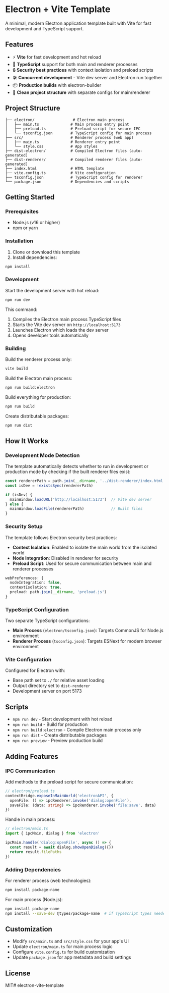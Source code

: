 # Electron + Vite Template

A minimal, modern Electron application template built with Vite for fast development and TypeScript support.

## Features

- ⚡ **Vite** for fast development and hot reload
- 🔷 **TypeScript** support for both main and renderer processes
- 🔒 **Security best practices** with context isolation and preload scripts
- 🛠️ **Concurrent development** - Vite dev server and Electron run together
- 📦 **Production builds** with electron-builder
- 🎯 **Clean project structure** with separate configs for main/renderer

## Project Structure

```
├── electron/                 # Electron main process
│   ├── main.ts              # Main process entry point
│   ├── preload.ts           # Preload script for secure IPC
│   └── tsconfig.json        # TypeScript config for main process
├── src/                     # Renderer process (web app)
│   ├── main.ts              # Renderer entry point
│   └── style.css            # App styles
├── dist-electron/           # Compiled Electron files (auto-generated)
├── dist-renderer/           # Compiled renderer files (auto-generated)
├── index.html               # HTML template
├── vite.config.ts           # Vite configuration
├── tsconfig.json            # TypeScript config for renderer
└── package.json             # Dependencies and scripts
```

## Getting Started

### Prerequisites

- Node.js (v16 or higher)
- npm or yarn

### Installation

1. Clone or download this template
2. Install dependencies:

```bash
npm install
```

### Development

Start the development server with hot reload:

```bash
npm run dev
```

This command:
1. Compiles the Electron main process TypeScript files
2. Starts the Vite dev server on `http://localhost:5173`
3. Launches Electron which loads the dev server
4. Opens developer tools automatically

### Building

Build the renderer process only:
```bash
vite build
```

Build the Electron main process:
```bash
npm run build:electron
```

Build everything for production:
```bash
npm run build
```

Create distributable packages:
```bash
npm run dist
```

## How It Works

### Development Mode Detection

The template automatically detects whether to run in development or production mode by checking if the built renderer files exist:

```typescript
const rendererPath = path.join(__dirname, '../dist-renderer/index.html')
const isDev = !existsSync(rendererPath)

if (isDev) {
  mainWindow.loadURL('http://localhost:5173')  // Vite dev server
} else {
  mainWindow.loadFile(rendererPath)            // Built files
}
```

### Security Setup

The template follows Electron security best practices:

- **Context Isolation**: Enabled to isolate the main world from the isolated world
- **Node Integration**: Disabled in renderer for security
- **Preload Script**: Used for secure communication between main and renderer processes

```typescript
webPreferences: {
  nodeIntegration: false,
  contextIsolation: true,
  preload: path.join(__dirname, 'preload.js')
}
```

### TypeScript Configuration

Two separate TypeScript configurations:

- **Main Process** (`electron/tsconfig.json`): Targets CommonJS for Node.js environment
- **Renderer Process** (`tsconfig.json`): Targets ESNext for modern browser environment

### Vite Configuration

Configured for Electron with:
- Base path set to `./` for relative asset loading
- Output directory set to `dist-renderer`
- Development server on port 5173

## Scripts

- `npm run dev` - Start development with hot reload
- `npm run build` - Build for production
- `npm run build:electron` - Compile Electron main process only
- `npm run dist` - Create distributable packages
- `npm run preview` - Preview production build

## Adding Features

### IPC Communication

Add methods to the preload script for secure communication:

```typescript
// electron/preload.ts
contextBridge.exposeInMainWorld('electronAPI', {
  openFile: () => ipcRenderer.invoke('dialog:openFile'),
  saveFile: (data: string) => ipcRenderer.invoke('file:save', data)
})
```

Handle in main process:

```typescript
// electron/main.ts
import { ipcMain, dialog } from 'electron'

ipcMain.handle('dialog:openFile', async () => {
  const result = await dialog.showOpenDialog({})
  return result.filePaths
})
```

### Adding Dependencies

For renderer process (web technologies):
```bash
npm install package-name
```

For main process (Node.js):
```bash
npm install package-name
npm install --save-dev @types/package-name  # if TypeScript types needed
```

## Customization

- Modify `src/main.ts` and `src/style.css` for your app's UI
- Update `electron/main.ts` for main process logic
- Configure `vite.config.ts` for build customization
- Update `package.json` for app metadata and build settings

## License

MIT#   e l e c t r o n - v i t e - t e m p l a t e  
 